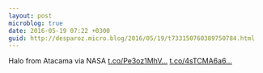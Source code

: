 ```yaml
---
layout: post
microblog: true
date: 2016-05-19 07:22 +0300
guid: http://desparoz.micro.blog/2016/05/19/t733150760389750784.html
---
```

Halo from Atacama via NASA [t.co/Pe3oz1MhV...](https://t.co/Pe3oz1MhVc) [t.co/4sTCMA6a6...](https://t.co/4sTCMA6a6r)
